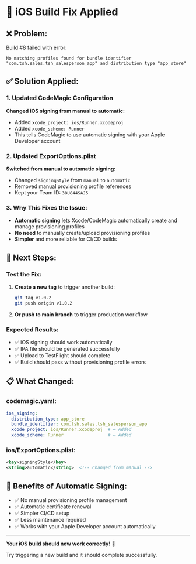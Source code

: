# 🔧 iOS Build Fix Applied

## ❌ Problem:
Build #8 failed with error:
```
No matching profiles found for bundle identifier "com.tsh.sales.tsh_salesperson_app" and distribution type "app_store"
```

## ✅ Solution Applied:

### 1. Updated CodeMagic Configuration
**Changed iOS signing from manual to automatic:**
- Added `xcode_project: ios/Runner.xcodeproj`
- Added `xcode_scheme: Runner`
- This tells CodeMagic to use automatic signing with your Apple Developer account

### 2. Updated ExportOptions.plist
**Switched from manual to automatic signing:**
- Changed `signingStyle` from `manual` to `automatic`
- Removed manual provisioning profile references
- Kept your Team ID: `38U844SAJ5`

### 3. Why This Fixes the Issue:
- **Automatic signing** lets Xcode/CodeMagic automatically create and manage provisioning profiles
- **No need** to manually create/upload provisioning profiles
- **Simpler** and more reliable for CI/CD builds

## 🚀 Next Steps:

### Test the Fix:
1. **Create a new tag** to trigger another build:
   ```bash
   git tag v1.0.2
   git push origin v1.0.2
   ```

2. **Or push to main branch** to trigger production workflow

### Expected Results:
- ✅ iOS signing should work automatically
- ✅ IPA file should be generated successfully
- ✅ Upload to TestFlight should complete
- ✅ Build should pass without provisioning profile errors

## 📋 What Changed:

### codemagic.yaml:
```yaml
ios_signing:
  distribution_type: app_store
  bundle_identifier: com.tsh.sales.tsh_salesperson_app
  xcode_project: ios/Runner.xcodeproj  # ← Added
  xcode_scheme: Runner                 # ← Added
```

### ios/ExportOptions.plist:
```xml
<key>signingStyle</key>
<string>automatic</string>  <!-- Changed from manual -->
```

## 🎯 Benefits of Automatic Signing:
- ✅ No manual provisioning profile management
- ✅ Automatic certificate renewal
- ✅ Simpler CI/CD setup
- ✅ Less maintenance required
- ✅ Works with your Apple Developer account automatically

---

**Your iOS build should now work correctly!** 🎉

Try triggering a new build and it should complete successfully.